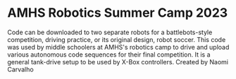 # AMHS Robotics Summer Camp 2023
Code can be downloaded to two separate robots for a battlebots-style competition, driving practice, or its original design, robot soccer. This code was used by middle schoolers at AMHS's robotics camp to drive and upload various autonomous code sequences for their final competition. It is a general tank-drive setup
to be used by X-Box controllers. Created by Naomi Carvalho
